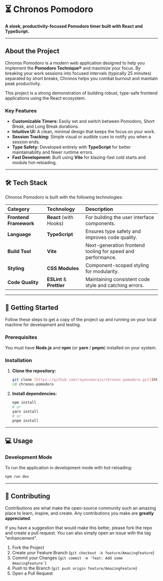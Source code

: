 # ⏳ Chronos Pomodoro

**A sleek, productivity-focused Pomodoro timer built with React and TypeScript.**

---

## About the Project

Chronos Pomodoro is a modern web application designed to help you implement the **Pomodoro Technique®** and maximize your focus. By breaking your work sessions into focused intervals (typically 25 minutes) separated by short breaks, Chronos helps you combat burnout and maintain peak productivity.

This project is a strong demonstration of building robust, type-safe frontend applications using the React ecosystem.

### Key Features

* **Customizable Timers:** Easily set and switch between Pomodoro, Short Break, and Long Break durations.
* **Intuitive UI:** A clean, minimal design that keeps the focus on your work.
* **Session Tracking:** Simple visual or audible cues to notify you when a session ends.
* **Type Safety:** Developed entirely with **TypeScript** for better maintainability and fewer runtime errors.
* **Fast Development:** Built using **Vite** for blazing-fast cold starts and module hot-reloading.

---

## 🛠 Tech Stack

Chronos Pomodoro is built with the following technologies:

| Category | Technology | Description |
| :--- | :--- | :--- |
| **Frontend Framework** | **React** (with Hooks) | For building the user interface components. |
| **Language** | **TypeScript** | Ensures type safety and improves code quality. |
| **Build Tool** | **Vite** | Next-generation frontend tooling for speed and performance. |
| **Styling** | **CSS Modules** | Component-scoped styling for modularity. |
| **Code Quality** | **ESLint** & **Prettier** | Maintaining consistent code style and catching errors. |

---

## 🚀 Getting Started

Follow these steps to get a copy of the project up and running on your local machine for development and testing.

### Prerequisites

You must have **Node.js** and **npm** (or **yarn** / **pnpm**) installed on your system.

### Installation

1.  **Clone the repository:**
    ```bash
    git clone [https://github.com/rayancmorais/chronos-pomodoro.git](https://github.com/rayancmorais/chronos-pomodoro.git)
    cd chronos-pomodoro
    ```

2.  **Install dependencies:**
    ```bash
    npm install
    # or
    yarn install
    # or
    pnpm install
    ```

---

## 💻 Usage

### Development Mode

To run the application in development mode with hot-reloading:

```bash
npm run dev
```
---

## 👋 Contributing

Contributions are what make the open-source community such an amazing place to learn, inspire, and create. Any contributions you make are **greatly appreciated**.

If you have a suggestion that would make this better, please fork the repo and create a pull request. You can also simply open an issue with the tag "enhancement".

1.  Fork the Project
2.  Create your Feature Branch (`git checkout -b feature/AmazingFeature`)
3.  Commit your Changes (`git commit -m 'feat: Add some AmazingFeature'`)
4.  Push to the Branch (`git push origin feature/AmazingFeature`)
5.  Open a Pull Request
